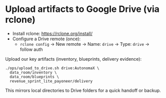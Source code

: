 # Upload artifacts to Google Drive (via rclone)

- Install rclone: https://rclone.org/install/
- Configure a Drive remote (once):
  - `rclone config` → New remote → Name: `drive` → Type: `drive` → follow auth

Upload our key artifacts (inventory, blueprints, delivery evidence):

```
./ops/upload_to_drive.sh drive:AutonomaX \
  data_room/inventory \
  data_room/blueprints \
  revenue_sprint_lite_payoneer/delivery
```

This mirrors local directories to Drive folders for a quick handoff or backup.

